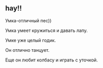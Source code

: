 ## hay!!

Умка-отличный пес))

Умка умеет кружиться и давать лапу.

Умке уже целый годик.

Он отлично танцует.

Еще он любит колбасу и играть с уточкой.
